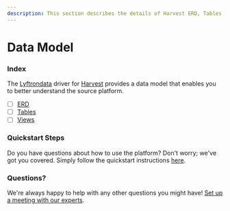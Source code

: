 ```yaml
---
description: This section describes the details of Harvest ERD, Tables, and Views.
---
```


# Data Model

### Index

The  [Lyftrondata](https://www.lyftrondata.com/) driver for [Harvest](https://www.lyftrondata.com/integration/sales-analytics/harvest/) provides a data model that enables you to better understand the source platform.

* [ ] [ERD](erd.md)
* [ ] [Tables](tables.md)
* [ ] [Views](views.md)

### Quickstart Steps

Do you have questions about how to use the platform? Don't worry; we've got you covered. Simply follow the quickstart instructions [here](../README.md).


### Questions? <a href="#questions" id="questions"></a>

We're always happy to help with any other questions you might have! [Set up a meeting with our experts](https://www.lyftrondata.com/book-a-meeting/).

